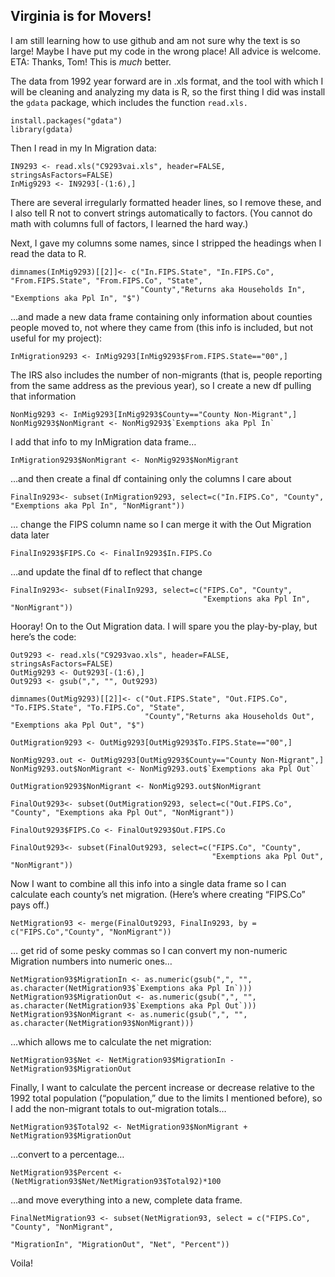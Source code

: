 ## Virginia is for Movers!
I am still learning how to use github and am not sure why the text is so large! Maybe I have put my code in the wrong place! All advice is welcome.
ETA: Thanks, Tom! This is *much* better.

The data from 1992 year forward are in .xls format, and the tool with which I will be cleaning and analyzing my data is R, so the first thing I did was install the `gdata` package, which includes the function `read.xls.`
```
install.packages("gdata")
library(gdata)
```
Then I read in my In Migration data:
```
IN9293 <- read.xls("C9293vai.xls", header=FALSE, stringsAsFactors=FALSE)
InMig9293 <- IN9293[-(1:6),]
```
There are several irregularly formatted header lines, so I remove these, and I also tell R not to convert strings automatically to factors. (You cannot do math with columns full of factors, I learned the hard way.)

Next, I gave my columns some names, since I stripped the headings when I read the data to R.
```
dimnames(InMig9293)[[2]]<- c("In.FIPS.State", "In.FIPS.Co", "From.FIPS.State", "From.FIPS.Co", "State", 
                             "County","Returns aka Households In", "Exemptions aka Ppl In", "$")
 ```
 
…and made a new data frame containing only information about counties people moved to, not where they came from (this info is included, but not useful for my project):
```
InMigration9293 <- InMig9293[InMig9293$From.FIPS.State=="00",]
```

The IRS also includes the number of non-migrants (that is, people reporting from the same address as the previous year), so I create a new df pulling that information 
```
NonMig9293 <- InMig9293[InMig9293$County=="County Non-Migrant",]
NonMig9293$NonMigrant <- NonMig9293$`Exemptions aka Ppl In`
```
I add that info to my InMigration data frame…
```
InMigration9293$NonMigrant <- NonMig9293$NonMigrant
```
…and then create a final df containing only the columns I care about
```
FinalIn9293<- subset(InMigration9293, select=c("In.FIPS.Co", "County", "Exemptions aka Ppl In", "NonMigrant"))
```
… change the FIPS column name so I can merge it with the Out Migration data later
```
FinalIn9293$FIPS.Co <- FinalIn9293$In.FIPS.Co
```
…and update the final df to reflect that change
```
FinalIn9293<- subset(FinalIn9293, select=c("FIPS.Co", "County", 
                                           "Exemptions aka Ppl In", "NonMigrant"))
```
Hooray! On to the Out Migration data. I will spare you the play-by-play, but here’s the code:
```
Out9293 <- read.xls("C9293vao.xls", header=FALSE, stringsAsFactors=FALSE)
OutMig9293 <- Out9293[-(1:6),]
Out9293 <- gsub(",", "", Out9293)

dimnames(OutMig9293)[[2]]<- c("Out.FIPS.State", "Out.FIPS.Co", "To.FIPS.State", "To.FIPS.Co", "State", 
                              "County","Returns aka Households Out", "Exemptions aka Ppl Out", "$")

OutMigration9293 <- OutMig9293[OutMig9293$To.FIPS.State=="00",]

NonMig9293.out <- OutMig9293[OutMig9293$County=="County Non-Migrant",]
NonMig9293.out$NonMigrant <- NonMig9293.out$`Exemptions aka Ppl Out`

OutMigration9293$NonMigrant <- NonMig9293.out$NonMigrant

FinalOut9293<- subset(OutMigration9293, select=c("Out.FIPS.Co", "County", "Exemptions aka Ppl Out", "NonMigrant"))

FinalOut9293$FIPS.Co <- FinalOut9293$Out.FIPS.Co

FinalOut9293<- subset(FinalOut9293, select=c("FIPS.Co", "County", 
                                             "Exemptions aka Ppl Out", "NonMigrant"))
```

Now I want to combine all this info into a single data frame so I can calculate each county’s net migration. (Here’s where creating “FIPS.Co” pays off.)
```
NetMigration93 <- merge(FinalOut9293, FinalIn9293, by = c("FIPS.Co","County", "NonMigrant")) 
```
… get rid of some pesky commas so I can convert my non-numeric Migration numbers into numeric ones…
```
NetMigration93$MigrationIn <- as.numeric(gsub(",", "", as.character(NetMigration93$`Exemptions aka Ppl In`)))
NetMigration93$MigrationOut <- as.numeric(gsub(",", "", as.character(NetMigration93$`Exemptions aka Ppl Out`)))
NetMigration93$NonMigrant <- as.numeric(gsub(",", "", as.character(NetMigration93$NonMigrant)))
```

…which allows me to calculate the net migration:
```
NetMigration93$Net <- NetMigration93$MigrationIn - NetMigration93$MigrationOut
```
Finally, I want to calculate the percent increase or decrease relative to the 1992 total population (“population,” due to the limits I mentioned before), so I add the non-migrant totals to out-migration totals…
```
NetMigration93$Total92 <- NetMigration93$NonMigrant + NetMigration93$MigrationOut
```
…convert to a percentage…
```
NetMigration93$Percent <- (NetMigration93$Net/NetMigration93$Total92)*100
```
…and move everything into a new, complete data frame.
```
FinalNetMigration93 <- subset(NetMigration93, select = c("FIPS.Co", "County", "NonMigrant",
                                                         "MigrationIn", "MigrationOut", "Net", "Percent"))
```
Voila! 

